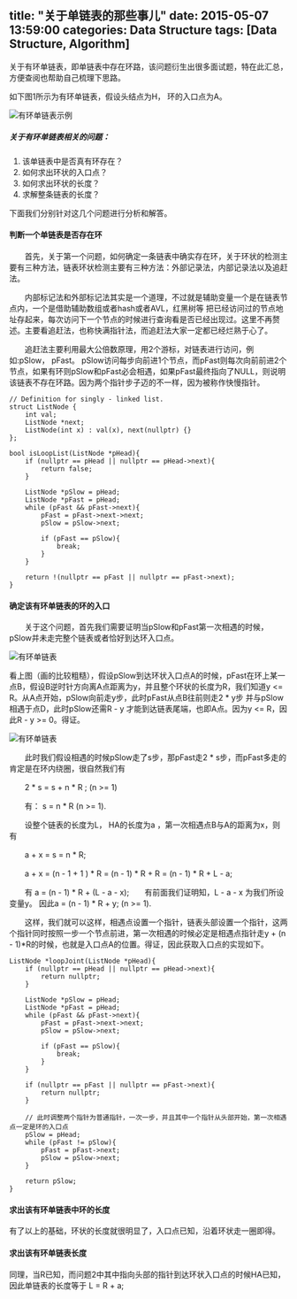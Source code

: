 title: "关于单链表的那些事儿"
date: 2015-05-07 13:59:00
categories: Data Structure
tags: [Data Structure, Algorithm]
---

关于有环单链表，即单链表中存在环路，该问题衍生出很多面试题，特在此汇总，方便查阅也帮助自己梳理下思路。

<!-- more -->

如下图1所示为有环单链表，假设头结点为H， 环的入口点为A。

![有环单链表示例](http://7xilk1.com1.z0.glb.clouddn.com/%E6%9C%89%E7%8E%AF%E5%8D%95%E9%93%BE%E8%A1%A8_1.jpg)

##### 关于有环单链表相关的问题：

1. 该单链表中是否真有环存在？
2. 如何求出环状的入口点？
3. 如何求出环状的长度？
4. 求解整条链表的长度？

下面我们分别针对这几个问题进行分析和解答。

#### 判断一个单链表是否存在环

　　首先，关于第一个问题，如何确定一条链表中确实存在环，关于环状的检测主要有三种方法，链表环状检测主要有三种方法：外部记录法，内部记录法以及追赶法。

　　内部标记法和外部标记法其实是一个道理，不过就是辅助变量一个是在链表节点内，一个是借助辅助数组或者hash或者AVL，红黑树等 把已经访问过的节点地址存起来，每次访问下一个节点的时候进行查询看是否已经出现过。这里不再赘述。主要看追赶法，也称快满指针法，而追赶法大家一定都已经烂熟于心了。

　　追赶法主要利用最大公倍数原理，用2个游标，对链表进行访问，例如:pSlow， pFast。 pSlow访问每步向前进1个节点，而pFast则每次向前前进2个节点，如果有环则pSlow和pFast必会相遇，如果pFast最终指向了NULL，则说明该链表不存在环路。因为两个指针步子迈的不一样，因为被称作快慢指针。

    // Definition for singly - linked list.
	struct ListNode {
	    int val;
	    ListNode *next;
	    ListNode(int x) : val(x), next(nullptr) {}
	};

	bool isLoopList(ListNode *pHead){
	    if (nullptr == pHead || nullptr == pHead->next){
	        return false;
	    }

	    ListNode *pSlow = pHead;
	    ListNode *pFast = pHead;
	    while (pFast && pFast->next){
	        pFast = pFast->next->next;
	        pSlow = pSlow->next;
	
	        if (pFast == pSlow){
	            break;
	        }
	    }

	    return !(nullptr == pFast || nullptr == pFast->next);
	}


#### 确定该有环单链表的环的入口

　　关于这个问题，首先我们需要证明当pSlow和pFast第一次相遇的时候，pSlow并未走完整个链表或者恰好到达环入口点。

![有环单链表](http://7xilk1.com1.z0.glb.clouddn.com/%E6%9C%89%E7%8E%AF%E5%8D%95%E9%93%BE%E8%A1%A8_2.jpg)

看上图（画的比较粗糙），假设pSlow到达环状入口点A的时候，pFast在环上某一点B，假设B逆时针方向离A点距离为y，并且整个环状的长度为R，我们知道y <= R。从A点开始，pSlow向前走y步，此时pFast从点B往前则走2 * y步 并与pSlow相遇于点D，此时pSlow还需R - y 才能到达链表尾端，也即A点。因为y <= R，因此R - y >= 0。得证。

![有环单链表](http://7xilk1.com1.z0.glb.clouddn.com/%E6%9C%89%E7%8E%AF%E5%8D%95%E9%93%BE%E8%A1%A8_3.jpg)

　　此时我们假设相遇的时候pSlow走了s步，那pFast走2 * s步，而pFast多走的肯定是在环内绕圈，很自然我们有 

　　2 * s = s + n * R ;   (n >= 1)

　　有： s = n * R (n >= 1).

　　设整个链表的长度为L， HA的长度为a ，第一次相遇点B与A的距离为x，则有

　　a + x = s = n * R;

　　a + x = (n - 1 + 1 ) * R = (n - 1) * R + R =  (n - 1) * R + L - a;

　　有 a = (n - 1) * R + (L - a - x);　　有前面我们证明知，L - a - x 为我们所设变量y。 因此a = (n - 1) * R + y; (n >= 1).

　　这样，我们就可以这样，相遇点设置一个指针，链表头部设置一个指针，这两个指针同时按照一步一个节点前进，第一次相遇的时候必定是相遇点指针走y + (n - 1)*R的时候，也就是入口点A的位置。得证，因此获取入口点的实现如下。

    ListNode *loopJoint(ListNode *pHead){
        if (nullptr == pHead || nullptr == pHead->next){
            return nullptr;
        }

        ListNode *pSlow = pHead;
        ListNode *pFast = pHead;
        while (pFast && pFast->next){
            pFast = pFast->next->next;
            pSlow = pSlow->next;

            if (pFast == pSlow){
                break;
            }
        }

        if (nullptr == pFast || nullptr == pFast->next){
            return nullptr;
        }

        // 此时调整两个指针为普通指针，一次一步，并且其中一个指针从头部开始，第一次相遇点一定是环的入口点
        pSlow = pHead;
        while (pFast != pSlow){
            pFast = pFast->next;
            pSlow = pSlow->next;
        }

        return pSlow;
    }


#### 求出该有环单链表中环的长度

有了以上的基础，环状的长度就很明显了，入口点已知，沿着环状走一圈即得。


#### 求出该有环单链表长度

同理，当R已知，而问题2中其中指向头部的指针到达环状入口点的时候HA已知，因此单链表的长度等于 L =  R + a;


